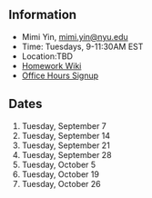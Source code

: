 ## Information
* Mimi Yin, mimi.yin@nyu.edu
* Time: Tuesdays, 9-11:30AM EST
* Location:TBD
* [Homework Wiki](https://github.com/ITPNYU/ICM-2021-Code/wiki/Homework-Mimi-03)
* [Office Hours Signup](https://itp.nyu.edu/inwiki/Signup/Mimi)

## Dates

1. Tuesday, September 7
2. Tuesday, September 14
3. Tuesday, September 21
4. Tuesday, September 28
5. Tuesday, October 5
6. Tuesday, October 19
7. Tuesday, October 26
